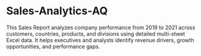 # Sales-Analytics-AQ
This Sales Report analyzes company performance from 2019 to 2021 across customers, countries, products, and divisions using detailed multi-sheet Excel data. It helps executives and analysts identify revenue drivers, growth opportunities, and performance gaps.
